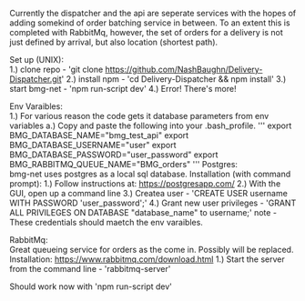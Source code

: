 Currently the dispatcher and the api are seperate services with the hopes 
of adding somekind of order batching service in between. To an extent this 
is completed with RabbitMq, however, the set of orders for a delivery is
not just defined by arrival, but also location (shortest path). 

Set up (UNIX):<br/>
1.) clone repo  - 'git clone https://github.com/NashBaughn/Delivery-Dispatcher.git'
2.) install npm - 'cd Delivery-Dispatcher && npm install'
3.) start bmg-net - 'npm run-script dev'
4.) Error! There's more!

Env Varaibles:<br/>
	1.) For various reason the code gets it database parameters from env variables
		a.) Copy and paste the following into your .bash_profile. 
			'''
			export BMG_DATABASE_NAME="bmg_test_api"
			export BMG_DATABASE_USERNAME="user"
			export BMG_DATABASE_PASSWORD="user_password"
			export BMG_RABBITMQ_QUEUE_NAME="BMG_orders"
			'''
Postgres:<br/>
	bmg-net uses postgres as a local sql database. 
	Installation (with command prompt):
		1.) Follow instructions at: https://postgresapp.com/
		2.) With the GUI, open up a command line
		3.) Createa user - 'CREATE USER username WITH PASSWORD 'user_password';'
		4.) Grant new user privileges - 'GRANT ALL PRIVILEGES ON DATABASE "database_name" to username;'
			note - These credentials should maetch the env varaibles. 

RabbitMq:<br/>
	Great queueing service for orders as the come in. Possibly will be replaced.
	Installation: https://www.rabbitmq.com/download.html
		1.) Start the server from the command line - 'rabbitmq-server'


Should work now with 'npm run-script dev'<br/>


